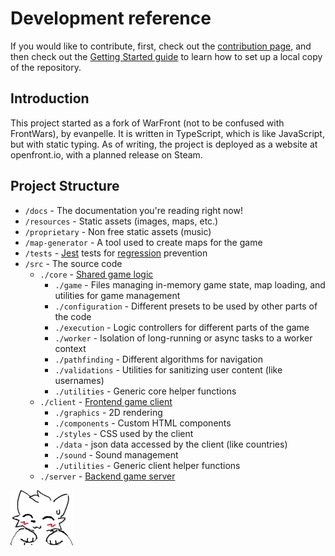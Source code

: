 # Development reference

If you would like to contribute, first, check out the [contribution page](contribute.md), and then check out the [Getting Started guide](getting_started.md) to learn how to set up a local copy of the repository.

## Introduction

This project started as a fork of WarFront (not to be confused with FrontWars), by evanpelle. It is written in TypeScript, which is like JavaScript, but with static typing. As of writing, the project is deployed as a website at openfront.io, with a planned release on Steam.

## Project Structure

- `/docs` - The documentation you're reading right now!
- `/resources` - Static assets (images, maps, etc.)
- `/proprietary` - Non free static assets (music)
- `/map-generator` - A tool used to create maps for the game
- `/tests` - [Jest](https://jestjs.io/) tests for [regression](https://en.wikipedia.org/wiki/Regression_testing) prevention
- `/src` - The source code
  - `./core` - [Shared game logic](core.md)
    - `./game` - Files managing in-memory game state, map loading, and utilities for game management
    - `./configuration` - Different presets to be used by other parts of the code
    - `./execution` - Logic controllers for different parts of the game
    - `./worker` - Isolation of long-running or async tasks to a worker context
    - `./pathfinding` - Different algorithms for navigation
    - `./validations` - Utilities for sanitizing user content (like usernames)
    - `./utilities` - Generic core helper functions
  - `./client` - [Frontend game client](client.md)
    - `./graphics` - 2D rendering
    - `./components` - Custom HTML components
    - `./styles` - CSS used by the client
    - `./data` - json data accessed by the client (like countries)
    - `./sound` - Sound management
    - `./utilities` - Generic client helper functions
  - `./server` - [Backend game server](server.md)

![](./res/sample.png)
